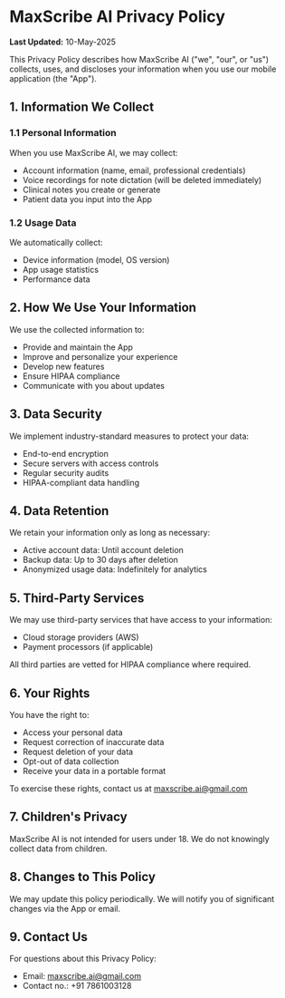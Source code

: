 # MaxScribe AI Privacy Policy

**Last Updated:** 10-May-2025

This Privacy Policy describes how MaxScribe AI ("we", "our", or "us") collects, uses, and discloses your information when you use our mobile application (the "App").

## 1. Information We Collect

### 1.1 Personal Information
When you use MaxScribe AI, we may collect:
- Account information (name, email, professional credentials)
- Voice recordings for note dictation (will be deleted immediately)
- Clinical notes you create or generate
- Patient data you input into the App

### 1.2 Usage Data
We automatically collect:
- Device information (model, OS version)
- App usage statistics
- Performance data

## 2. How We Use Your Information

We use the collected information to:
- Provide and maintain the App
- Improve and personalize your experience
- Develop new features
- Ensure HIPAA compliance
- Communicate with you about updates

## 3. Data Security

We implement industry-standard measures to protect your data:
- End-to-end encryption
- Secure servers with access controls
- Regular security audits
- HIPAA-compliant data handling

## 4. Data Retention

We retain your information only as long as necessary:
- Active account data: Until account deletion
- Backup data: Up to 30 days after deletion
- Anonymized usage data: Indefinitely for analytics

## 5. Third-Party Services

We may use third-party services that have access to your information:
- Cloud storage providers (AWS)
- Payment processors (if applicable)

All third parties are vetted for HIPAA compliance where required.

## 6. Your Rights

You have the right to:
- Access your personal data
- Request correction of inaccurate data
- Request deletion of your data
- Opt-out of data collection
- Receive your data in a portable format

To exercise these rights, contact us at maxscribe.ai@gmail.com

## 7. Children's Privacy

MaxScribe AI is not intended for users under 18. We do not knowingly collect data from children.

## 8. Changes to This Policy

We may update this policy periodically. We will notify you of significant changes via the App or email.

## 9. Contact Us

For questions about this Privacy Policy:
- Email: maxscribe.ai@gmail.com
- Contact no.: +91 7861003128
